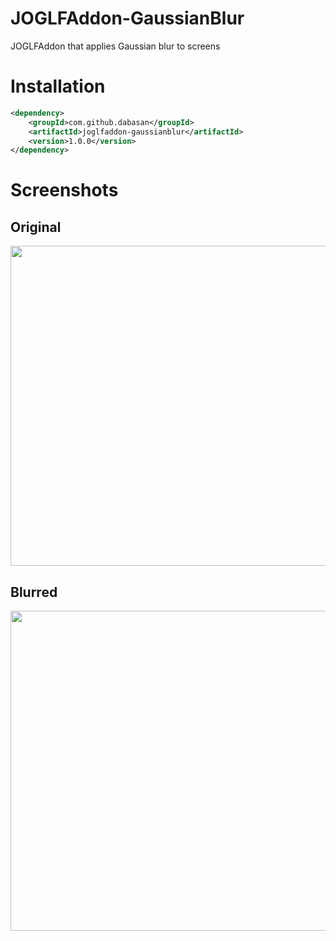 # JOGLFAddon-GaussianBlur

JOGLFAddon that applies Gaussian blur to screens

# Installation

```xml
<dependency>
    <groupId>com.github.dabasan</groupId>
    <artifactId>joglfaddon-gaussianblur</artifactId>
    <version>1.0.0</version>
</dependency>
```

# Screenshots

## Original

<img src="https://i.imgur.com/cCbVCcl.png" width="512">

## Blurred

<img src="https://i.imgur.com/Tl3xqDv.png" width="512">

